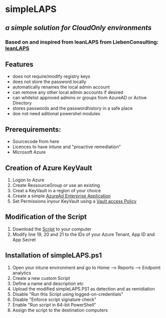 # simpleLAPS
## _a simple solution for CloudOnly environments_
### Based on and inspired from leanLAPS from LiebenConsulting: [leanLAPS](https://www.lieben.nu/liebensraum/2021/06/lightweight-laps-solution-for-intune-mde/)

## Features
- does not require/modify registry keys
- does not store the password locally
- automatically renames the local admin account
- can remove any other local admin accounts if desired
- can whitelist approved admins or groups from AzureAD or Active Directory
- stores passwords and the passwordhistory in a safe place
- doe not need aditional powershel modules

## Prerequirements:
- Sourcecode from here
- Licences to have intune and "proactive remediation"
- Microsoft Azure

## Creation of Azure KeyVault
1. Logon to Azure
2. Create RessourceGroup or use an existing
2. Creat a KeyVault in a region of your choice
3. Create a simple [AzureAd Enterprise Application](https://learn.microsoft.com/en-us/azure/active-directory/develop/quickstart-register-app)
4. Set Permissions inyour KeyVault using a [Vault access Policy](https://learn.microsoft.com/en-us/azure/key-vault/general/assign-access-policy?tabs=azure-portal)

## Modification of the Script
1. Download the [Script](https://github.com/TrueKillRob/slaps/blob/main/simpleLAPS.ps1) to your computer
2. Modify line 19, 20 and 21 to the IDs of your Azure Tenant, App ID and App Secret

## Installation of simpleLAPS.ps1
1. Open your intune environment and go to Home --> Reports --> Endpoint analytics
2. Create a new custom Script
3. Define a name and description etc
4. Upload the modified simpleLAPS.PS1 as detection and as remidiation
5. Disable "Run this Script using logged-on-credentials"
6. Disable "Enforce script signature check"
7. Enable "Run script in 64-bit PowerShell"
8. Assign the script to the destination computers
